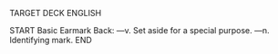 TARGET DECK
ENGLISH

START
Basic
Earmark
Back: —v. Set aside for a special purpose. —n. Identifying mark.
END
